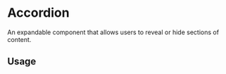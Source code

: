 # Accordion

An expandable component that allows users to reveal or hide sections of content.

## Usage

<ComponentPreview class="flex-col space-y-5" name='BasicAccordion'/>
